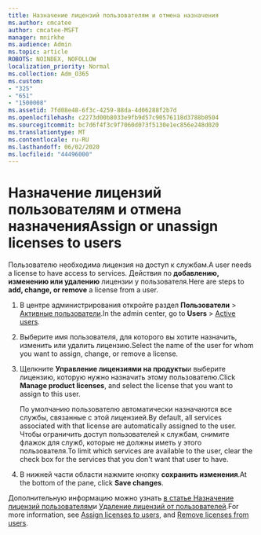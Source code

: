 ```yaml
---
title: Назначение лицензий пользователям и отмена назначения
ms.author: cmcatee
author: cmcatee-MSFT
manager: mnirkhe
ms.audience: Admin
ms.topic: article
ROBOTS: NOINDEX, NOFOLLOW
localization_priority: Normal
ms.collection: Adm_O365
ms.custom:
- "325"
- "651"
- "1500008"
ms.assetid: 7fd08e48-6f3c-4259-88da-4d06288f2b7d
ms.openlocfilehash: c2273d00b8033e9fb9d57c90576118d3788b0504
ms.sourcegitcommit: bc7d6f4f3c9f7060d073f5130e1ec856e248d020
ms.translationtype: MT
ms.contentlocale: ru-RU
ms.lasthandoff: 06/02/2020
ms.locfileid: "44496000"
---
```

# <a name="assign-or-unassign-licenses-to-users"></a><span data-ttu-id="b009f-102">Назначение лицензий пользователям и отмена назначения</span><span class="sxs-lookup"><span data-stu-id="b009f-102">Assign or unassign licenses to users</span></span>

<span data-ttu-id="b009f-103">Пользователю необходима лицензия на доступ к службам.</span><span class="sxs-lookup"><span data-stu-id="b009f-103">A user needs a license to have access to services.</span></span> <span data-ttu-id="b009f-104">Действия по **добавлению, изменению или удалению** лицензии у пользователя.</span><span class="sxs-lookup"><span data-stu-id="b009f-104">Here are steps to **add, change, or remove** a license from a user.</span></span>
  
1. <span data-ttu-id="b009f-105">В центре администрирования откройте раздел **Пользователи** \> [Активные пользователи](https://go.microsoft.com/fwlink/p/?linkid=834822).</span><span class="sxs-lookup"><span data-stu-id="b009f-105">In the admin center, go to **Users** \> [Active users](https://go.microsoft.com/fwlink/p/?linkid=834822).</span></span>

2. <span data-ttu-id="b009f-106">Выберите имя пользователя, для которого вы хотите назначить, изменить или удалить лицензию.</span><span class="sxs-lookup"><span data-stu-id="b009f-106">Select the name of the user for whom you want to assign, change, or remove a license.</span></span>

3. <span data-ttu-id="b009f-107">Щелкните **Управление лицензиями на продукты**и выберите лицензию, которую нужно назначить этому пользователю.</span><span class="sxs-lookup"><span data-stu-id="b009f-107">Click **Manage product licenses**, and select the license that you want to assign to this user.</span></span>

    <span data-ttu-id="b009f-108">По умолчанию пользователю автоматически назначаются все службы, связанные с этой лицензией.</span><span class="sxs-lookup"><span data-stu-id="b009f-108">By default, all services associated with that license are automatically assigned to the user.</span></span> <span data-ttu-id="b009f-109">Чтобы ограничить доступ пользователей к службам, снимите флажок для служб, которые не должны иметь у этого пользователя.</span><span class="sxs-lookup"><span data-stu-id="b009f-109">To limit which services are available to the user, clear the check box for the services that you don't want that user to have.</span></span>

4. <span data-ttu-id="b009f-110">В нижней части области нажмите кнопку **сохранить изменения**.</span><span class="sxs-lookup"><span data-stu-id="b009f-110">At the bottom of the pane, click **Save changes**.</span></span>

<span data-ttu-id="b009f-111">Дополнительную информацию можно узнать [в статье Назначение лицензий пользователям](https://docs.microsoft.com/microsoft-365/admin/add-users/add-users)и [Удаление лицензий от пользователей](https://docs.microsoft.com/microsoft-365/admin/add-users/delete-a-user).</span><span class="sxs-lookup"><span data-stu-id="b009f-111">For more information, see [Assign licenses to users](https://docs.microsoft.com/microsoft-365/admin/add-users/add-users), and [Remove licenses from users](https://docs.microsoft.com/microsoft-365/admin/add-users/delete-a-user).</span></span>